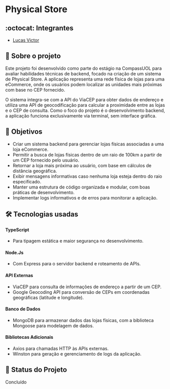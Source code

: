 # Physical Store

## :octocat: Integrantes

- [Lucas Victor](https://github.com/lucasvictoor)

## :page_with_curl: Sobre o projeto

Este projeto foi desenvolvido como parte do estágio na CompassUOL para avaliar habilidades técnicas de backend, focado na criação de um sistema de Physical Store. A aplicação representa uma rede física de lojas para uma eCommerce, onde os usuários podem localizar as unidades mais próximas com base no CEP fornecido.

O sistema integra-se com a API do ViaCEP para obter dados de endereço e utiliza uma API de geocodificação para calcular a proximidade entre as lojas e o CEP de consulta. Como o foco do projeto é o desenvolvimento backend, a aplicação funciona exclusivamente via terminal, sem interface gráfica.

## :round_pushpin: Objetivos

- Criar um sistema backend para gerenciar lojas físicas associadas a uma loja eCommerce.
- Permitir a busca de lojas físicas dentro de um raio de 100km a partir de um CEP fornecido pelo usuário.
- Retornar a loja mais próxima ao usuário, com base em cálculos de distância geográfica.
- Exibir mensagens informativas caso nenhuma loja esteja dentro do raio especificado.
- Manter uma estrutura de código organizada e modular, com boas práticas de desenvolvimento.
- Implementar logs informativos e de erros para monitorar a aplicação.


## :hammer_and_wrench: Tecnologias usadas

#### TypeScript
* Para tipagem estática e maior segurança no desenvolvimento.

#### Node.Js
* Com Express para o servidor backend e roteamento de APIs.

#### API Externas
* ViaCEP para consulta de informações de endereço a partir de um CEP.
* Google Geocoding API para conversão de CEPs em coordenadas geográficas (latitude e longitude).

#### Banco de Dados
* MongoDB para armazenar dados das lojas físicas, com a biblioteca Mongoose para modelagem de dados.

#### Bibliotecas Adicionais
* Axios para chamadas HTTP às APIs externas.
* Winston para geração e gerenciamento de logs da aplicação.

## :construction: Status do Projeto
Concluído